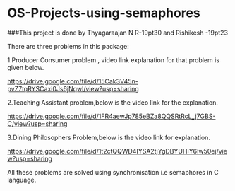 # OS-Projects-using-semaphores

###This project is done by Thyagaraajan N R-19pt30 and Rishikesh -19pt23

There are three problems in this package:

1.Producer Consumer problem , video link explanation for that problem is given below. 

https://drive.google.com/file/d/15Cak3V45n-pvZ7tqRYSCaxi0Js6jNqwl/view?usp=sharing


2.Teaching Assistant problem,below is the video link for the explanation.

https://drive.google.com/file/d/1FR4aewJp785eBZa8QQSRtRcL_j7GBS-C/view?usp=sharing


3.Dining Philosophers Problem,below is the video link for explanation.

https://drive.google.com/file/d/1t2ctQQWD4IYSA2tjYgDBYUHIY6Iw50ej/view?usp=sharing


All these problems are solved using synchronisation i.e semaphores in C language.
